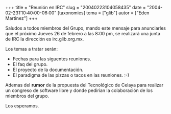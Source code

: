 +++
title = "Reunión en IRC"
slug = "20040223104058435"
date = "2004-02-23T10:40:00-06:00"
[taxonomies]
tema = ["glib"]
autor = ["Eden Martinez"]
+++

Saludos a todos miembros del Grupo, mando este mensaje para anunciarles
que el próximo Jueves 26 de febrero a las 8:00 pm, se realizará una
junta de IRC la dirección es irc.glib.org.mx.

Los temas a tratar serán:

<!-- more -->
- Fechas para las siguentes reuniones.
- El faq del grupo.
- El proyecto de la documentación.
- El paradigma de las pizzas o tacos en las reuniones. :-)

Ademas del **rumor** de la propuesta del Tecnológico de Celaya para
realizar un congreso de software libre y donde pedirían la colaboración
de los miembros del grupo.

Los esperamos.

